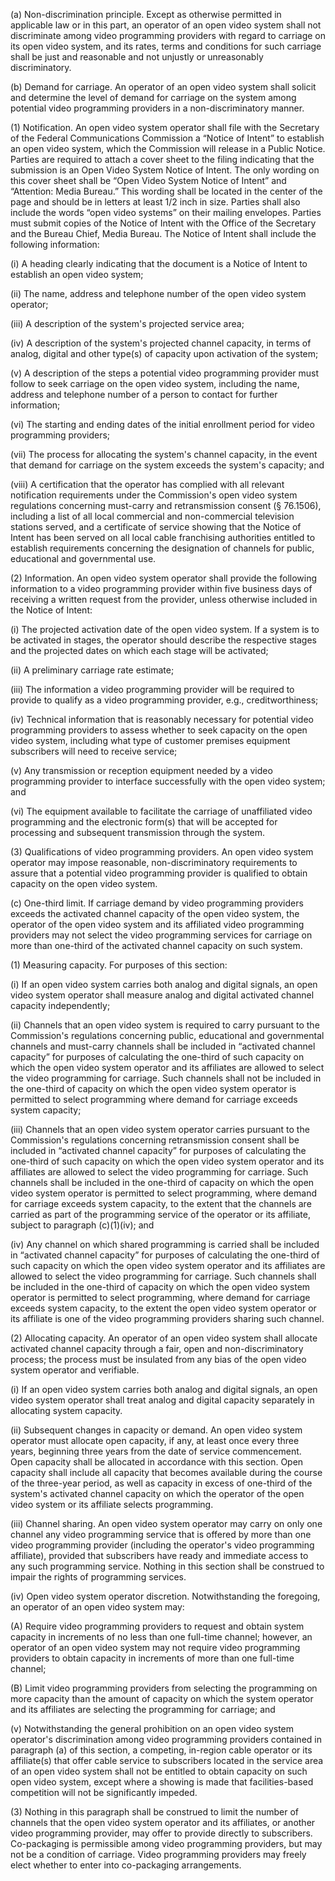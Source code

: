 (a) Non-discrimination principle. Except as otherwise permitted in applicable law or in this part, an operator of an open video system shall not discriminate among video programming providers with regard to carriage on its open video system, and its rates, terms and conditions for such carriage shall be just and reasonable and not unjustly or unreasonably discriminatory.

(b) Demand for carriage. An operator of an open video system shall solicit and determine the level of demand for carriage on the system among potential video programming providers in a non-discriminatory manner.

(1) Notification. An open video system operator shall file with the Secretary of the Federal Communications Commission a “Notice of Intent” to establish an open video system, which the Commission will release in a Public Notice. Parties are required to attach a cover sheet to the filing indicating that the submission is an Open Video System Notice of Intent. The only wording on this cover sheet shall be “Open Video System Notice of Intent” and “Attention: Media Bureau.” This wording shall be located in the center of the page and should be in letters at least 1/2 inch in size. Parties shall also include the words “open video systems” on their mailing envelopes. Parties must submit copies of the Notice of Intent with the Office of the Secretary and the Bureau Chief, Media Bureau. The Notice of Intent shall include the following information:

(i) A heading clearly indicating that the document is a Notice of Intent to establish an open video system;

(ii) The name, address and telephone number of the open video system operator;

(iii) A description of the system's projected service area;

(iv) A description of the system's projected channel capacity, in terms of analog, digital and other type(s) of capacity upon activation of the system;

(v) A description of the steps a potential video programming provider must follow to seek carriage on the open video system, including the name, address and telephone number of a person to contact for further information;

(vi) The starting and ending dates of the initial enrollment period for video programming providers;

(vii) The process for allocating the system's channel capacity, in the event that demand for carriage on the system exceeds the system's capacity; and

(viii) A certification that the operator has complied with all relevant notification requirements under the Commission's open video system regulations concerning must-carry and retransmission consent (§ 76.1506), including a list of all local commercial and non-commercial television stations served, and a certificate of service showing that the Notice of Intent has been served on all local cable franchising authorities entitled to establish requirements concerning the designation of channels for public, educational and governmental use.

(2) Information. An open video system operator shall provide the following information to a video programming provider within five business days of receiving a written request from the provider, unless otherwise included in the Notice of Intent:

(i) The projected activation date of the open video system. If a system is to be activated in stages, the operator should describe the respective stages and the projected dates on which each stage will be activated;

(ii) A preliminary carriage rate estimate;
                                    

(iii) The information a video programming provider will be required to provide to qualify as a video programming provider, e.g., creditworthiness;

(iv) Technical information that is reasonably necessary for potential video programming providers to assess whether to seek capacity on the open video system, including what type of customer premises equipment subscribers will need to receive service;

(v) Any transmission or reception equipment needed by a video programming provider to interface successfully with the open video system; and

(vi) The equipment available to facilitate the carriage of unaffiliated video programming and the electronic form(s) that will be accepted for processing and subsequent transmission through the system.

(3) Qualifications of video programming providers. An open video system operator may impose reasonable, non-discriminatory requirements to assure that a potential video programming provider is qualified to obtain capacity on the open video system.

(c) One-third limit. If carriage demand by video programming providers exceeds the activated channel capacity of the open video system, the operator of the open video system and its affiliated video programming providers may not select the video programming services for carriage on more than one-third of the activated channel capacity on such system.

(1) Measuring capacity. For purposes of this section:

(i) If an open video system carries both analog and digital signals, an open video system operator shall measure analog and digital activated channel capacity independently;

(ii) Channels that an open video system is required to carry pursuant to the Commission's regulations concerning public, educational and governmental channels and must-carry channels shall be included in “activated channel capacity” for purposes of calculating the one-third of such capacity on which the open video system operator and its affiliates are allowed to select the video programming for carriage. Such channels shall not be included in the one-third of capacity on which the open video system operator is permitted to select programming where demand for carriage exceeds system capacity;

(iii) Channels that an open video system operator carries pursuant to the Commission's regulations concerning retransmission consent shall be included in “activated channel capacity” for purposes of calculating the one-third of such capacity on which the open video system operator and its affiliates are allowed to select the video programming for carriage. Such channels shall be included in the one-third of capacity on which the open video system operator is permitted to select programming, where demand for carriage exceeds system capacity, to the extent that the channels are carried as part of the programming service of the operator or its affiliate, subject to paragraph (c)(1)(iv); and

(iv) Any channel on which shared programming is carried shall be included in “activated channel capacity” for purposes of calculating the one-third of such capacity on which the open video system operator and its affiliates are allowed to select the video programming for carriage. Such channels shall be included in the one-third of capacity on which the open video system operator is permitted to select programming, where demand for carriage exceeds system capacity, to the extent the open video system operator or its affiliate is one of the video programming providers sharing such channel.
                                    

(2) Allocating capacity. An operator of an open video system shall allocate activated channel capacity through a fair, open and non-discriminatory process; the process must be insulated from any bias of the open video system operator and verifiable.

(i) If an open video system carries both analog and digital signals, an open video system operator shall treat analog and digital capacity separately in allocating system capacity.

(ii) Subsequent changes in capacity or demand. An open video system operator must allocate open capacity, if any, at least once every three years, beginning three years from the date of service commencement. Open capacity shall be allocated in accordance with this section. Open capacity shall include all capacity that becomes available during the course of the three-year period, as well as capacity in excess of one-third of the system's activated channel capacity on which the operator of the open video system or its affiliate selects programming.
                                    

(iii) Channel sharing. An open video system operator may carry on only one channel any video programming service that is offered by more than one video programming provider (including the operator's video programming affiliate), provided that subscribers have ready and immediate access to any such programming service. Nothing in this section shall be construed to impair the rights of programming services.
                                    

(iv) Open video system operator discretion. Notwithstanding the foregoing, an operator of an open video system may:

(A) Require video programming providers to request and obtain system capacity in increments of no less than one full-time channel; however, an operator of an open video system may not require video programming providers to obtain capacity in increments of more than one full-time channel;

(B) Limit video programming providers from selecting the programming on more capacity than the amount of capacity on which the system operator and its affiliates are selecting the programming for carriage; and

(v) Notwithstanding the general prohibition on an open video system operator's discrimination among video programming providers contained in paragraph (a) of this section, a competing, in-region cable operator or its affiliate(s) that offer cable service to subscribers located in the service area of an open video system shall not be entitled to obtain capacity on such open video system, except where a showing is made that facilities-based competition will not be significantly impeded.

(3) Nothing in this paragraph shall be construed to limit the number of channels that the open video system operator and its affiliates, or another video programming provider, may offer to provide directly to subscribers. Co-packaging is permissible among video programming providers, but may not be a condition of carriage. Video programming providers may freely elect whether to enter into co-packaging arrangements.
                                    

